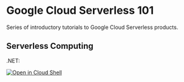# Google Cloud Serverless 101

Series of introductory tutorials to Google Cloud Serverless products.

## Serverless Computing

.NET:

[![Open in Cloud Shell](https://gstatic.com/cloudssh/images/open-btn.svg)](https://shell.cloud.google.com/cloudshell/editor?cloudshell_git_repo=https%3A%2F%2Fgithub.com%2Fdoitintl%2Fgcp-serverless-101&cloudshell_git_branch=main&cloudshell_workspace=dotnet&cloudshell_tutorial=tutorial-101.md)
